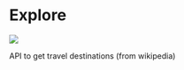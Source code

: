 # Explore

![](https://github.com/abhicnv007/explore/.github/workflows/go.yml/badge.svg)

API to get travel destinations (from wikipedia)
